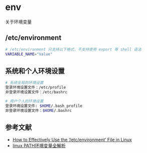 # env

关于环境变量

## /etc/environment

```sh
# /etc/environment 只支持以下格式，不支持使用 export 等 shell 语法
VARIABLE_NAME="Value"
```

## 系统和个人环境设置

```sh
# 系统全局的环境设置
登录环境设置文件：/etc/profile
非登录环境设置文件：/etc/bashrc

# 用户个人的环境设置
登录环境设置文件: $HOME/.bash_profile
非登录环境设置文件：$HOME/.bashrc
```

## 参考文献

- [How to Effectively Use the ‘/etc/environment’ File in Linux](https://tecadmin.net/etc-environment-file-in-linux/)
- [linux PATH环境变量全解析](http://wuhongyi.cn/CodeProject/shell/linuxPATH.html)
